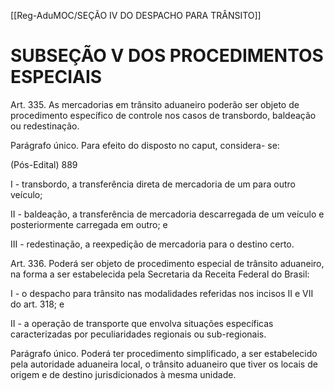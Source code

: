 [[Reg-AduMOC/SEÇÃO IV DO DESPACHO PARA TRÂNSITO]]

# SUBSEÇÃO V DOS PROCEDIMENTOS ESPECIAIS

Art. 335. As mercadorias em trânsito aduaneiro poderão ser
objeto de procedimento específico de controle nos casos de
transbordo, baldeação ou redestinação.

Parágrafo único. Para efeito do disposto no caput, considera-
se:

(Pós-Edital)    889

I - transbordo, a transferência direta de mercadoria de um
para outro veículo;

II - baldeação, a transferência de mercadoria descarregada
de um veículo e posteriormente carregada em outro; e

III - redestinação, a reexpedição de mercadoria para o
destino certo.

Art. 336. Poderá ser objeto de procedimento especial de
trânsito aduaneiro, na forma a ser estabelecida pela
Secretaria da Receita Federal do Brasil:

I - o despacho para trânsito nas modalidades referidas nos
incisos II e VII do art. 318; e

II - a operação de transporte que envolva situações
específicas caracterizadas por peculiaridades regionais ou
sub-regionais.

Parágrafo único. Poderá ter procedimento simplificado, a ser
estabelecido pela autoridade aduaneira local, o trânsito
aduaneiro que tiver os locais de origem e de destino
jurisdicionados à mesma unidade.
